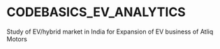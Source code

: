 # CODEBASICS_EV_ANALYTICS
Study of EV/hybrid market in India for Expansion of EV business of Atliq Motors
